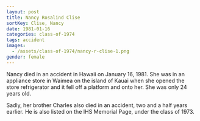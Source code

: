 ```yaml
---
layout: post
title: Nancy Rosalind Clise
sortKey: Clise, Nancy
date: 1981-01-16
categories: class-of-1974
tags: accident
images:
  - /assets/class-of-1974/nancy-r-clise-1.png
gender: female
---
```

Nancy died in an accident in Hawaii on January 16, 1981.  She was in an appliance store in Waimea on the island of Kauai when she opened the store refrigerator and it fell off a platform and onto her.  She was only 24 years old. 

Sadly, her brother Charles also died in an accident, two and a half years earlier. He is also listed on the IHS Memorial Page, under the class of 1973.